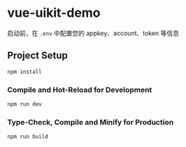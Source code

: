 # vue-uikit-demo

启动前，在 `.env` 中配置您的 appkey、account、token 等信息

## Project Setup

```sh
npm install
```

### Compile and Hot-Reload for Development

```sh
npm run dev
```

### Type-Check, Compile and Minify for Production

```sh
npm run build
```
